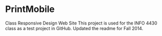 PrintMobile
===========

Class Responsive Design Web Site
This project is used for the INFO 4430 class as a test project in GitHub.
Updated the readme for Fall 2014.
